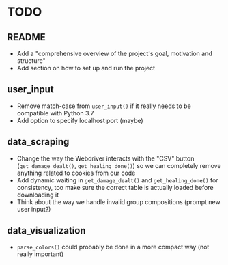 # TODO

## README

* Add a "comprehensive overview of the project's goal, motivation and structure"
* Add section on how to set up and run the project

## user_input

* Remove match-case from `user_input()` if it really needs to be compatible with Python 3.7
* Add option to specify localhost port (maybe)

## data_scraping

* Change the way the Webdriver interacts with the "CSV" button (`get_damage_dealt()`, `get_healing_done()`) so we can completely remove anything related to cookies from our code
* Add dynamic waiting in `get_damage_dealt()` and `get_healing_done()` for consistency, too make sure the correct table is actually loaded before downloading it
* Think about the way we handle invalid group compositions (prompt new user input?)

## data_visualization

* `parse_colors()` could probably be done in a more compact way (not really important)
